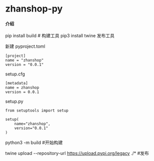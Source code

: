 # zhanshop-py

#### 介绍
pip install build # 构建工具
pip3 install twine 发布工具

新建
pyproject.toml
~~~
[project]
name = "zhanshop"
version = "0.0.1"

~~~

setup.cfg
~~~
[metadata]
name = zhanshop
version = 0.0.1

~~~

setup.py
~~~
from setuptools import setup

setup(
    name="zhanshop",
    version="0.0.1"
)

~~~

python3 -m build #开始构建

twine upload --repository-url https://upload.pypi.org/legacy ./*  #发布

